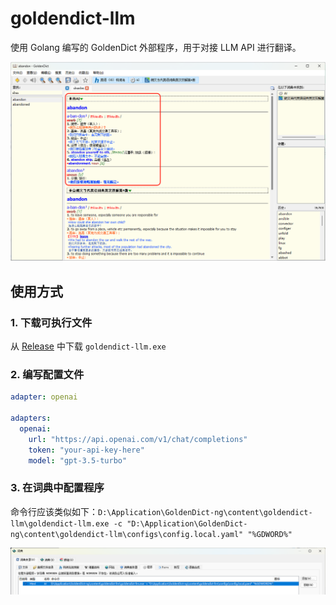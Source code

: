 # goldendict-llm

使用 Golang 编写的 GoldenDict 外部程序，用于对接 LLM API 进行翻译。

![](./resources/preview.png)

## 使用方式

### 1. 下载可执行文件

从 [Release](https://github.com/gitsang/goldendict-llm/releases/latest) 中下载 `goldendict-llm.exe`

### 2. 编写配置文件

```yaml
adapter: openai

adapters:
  openai:
    url: "https://api.openai.com/v1/chat/completions"
    token: "your-api-key-here"
    model: "gpt-3.5-turbo"
```

### 3. 在词典中配置程序

命令行应该类似如下：`D:\Application\GoldenDict-ng\content\goldendict-llm\goldendict-llm.exe -c "D:\Application\GoldenDict-ng\content\goldendict-llm\configs\config.local.yaml" "%GDWORD%"`

![](./resources/add-external-program.png)
